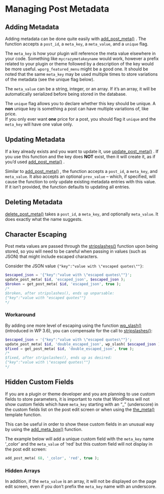 # Managing Post Metadata

## Adding Metadata

Adding metadata can be done quite easily with [add\_post\_meta()](https://developer.wordpress.org/reference/functions/add_post_meta/) . The function accepts a `post_id`, a `meta_key`, a `meta_value`, and a `unique` flag.

The `meta_key` is how your plugin will reference the meta value elsewhere in your code. Something like `mycrazymetakeyname` would work, however a prefix related to your plugin or theme followed by a description of the key would be more useful. `wporg_featured_menu` might be a good one. It should be noted that the same `meta_key` may be used multiple times to store variations of the metadata (see the unique flag below).

The `meta_value` can be a string, integer, or an array. If it’s an array, it will be automatically serialized before being stored in the database.

The `unique` flag allows you to declare whether this key should be unique. A **non** unique key is something a post can have multiple variations of, like price.  
If you only ever want **one** price for a post, you should flag it `unique` and the `meta_key` will have one value only.

## Updating Metadata

If a key already exists and you want to update it, use [update\_post\_meta()](https://developer.wordpress.org/reference/functions/update_post_meta/) . If you use this function and the key does **NOT** exist, then it will create it, as if you’d used [add\_post\_meta()](https://developer.wordpress.org/reference/functions/add_post_meta/) .

Similar to [add\_post\_meta()](https://developer.wordpress.org/reference/functions/add_post_meta/) , the function accepts a `post_id`, a `meta_key`, and `meta_value`. It also accepts an optional `prev_value` – which, if specified, will cause the function to only update existing metadata entries with this value. If it isn’t provided, the function defaults to updating all entries.

## Deleting Metadata

[delete\_post\_meta()](https://developer.wordpress.org/reference/functions/delete_post_meta/) takes a `post_id`, a `meta_key`, and optionally `meta_value`. It does exactly what the name suggests.

## Character Escaping

Post meta values are passed through the [stripslashes()](http://php.net/manual/en/function.stripslashes.php) function upon being stored, so you will need to be careful when passing in values (such as JSON) that might include escaped characters.

Consider the JSON value `{"key":"value with \"escaped quotes\""}`:

```php
$escaped_json = '{"key":"value with \"escaped quotes\""}';
update_post_meta( $id, 'escaped_json', $escaped_json );
$broken = get_post_meta( $id, 'escaped_json', true );
/*
$broken, after stripslashes(), ends up unparsable:
{"key":"value with "escaped quotes""}
*/
```

### Workaround

By adding one more level of escaping using the function [wp\_slash()](https://developer.wordpress.org/reference/functions/wp_slash/) (introduced in WP 3.6), you can compensate for the call to [stripslashes()](http://php.net/manual/en/function.stripslashes.php):

```php
$escaped_json = '{"key":"value with \"escaped quotes\""}';
update_post_meta( $id, 'double_escaped_json', wp_slash( $escaped_json ) );
$fixed = get_post_meta( $id, 'double_escaped_json', true );
/*
$fixed, after stripslashes(), ends up as desired:
{"key":"value with \"escaped quotes\""}
*/
```

## Hidden Custom Fields

If you are a plugin or theme developer and you are planning to use custom fields to store parameters, it is important to note that WordPress will not show custom fields which have `meta_key` starting with an “\_” (underscore) in the custom fields list on the post edit screen or when using the [the\_meta()](https://developer.wordpress.org/reference/functions/the_meta/) template function.

This can be useful in order to show these custom fields in an unusual way by using the [add\_meta\_box()](https://developer.wordpress.org/reference/functions/add_meta_box/) function.

The example below will add a unique custom field with the `meta_key` name ‘\_color’ and the `meta_value` of ‘red’ but this custom field will not display in the post edit screen:

```php
add_post_meta( 68, '_color', 'red', true );
```

### Hidden Arrays

In addition, if the `meta_value` is an array, it will not be displayed on the page edit screen, even if you don’t prefix the `meta_key` name with an underscore.